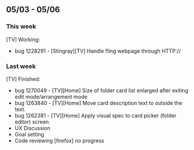 ## 05/03 - 05/06 ##

### This week ###
[TV]
 Working:
  - bug 1228291 - [Stingray][TV] Handle fling webpage through HTTP:// 
 
### Last week ###
[TV]
 Finished:
  - bug 1270049 -	[TV][Home] Size of folder card list enlarged after exiting edit mode/arrangement mode
  - bug 1263840 - [TV][Home] Move card description text to outside the text.
  - bug 1262381 - [TV][Home] Apply visual spec to card picker (folder editor) screen
 - UX Discussion
 - Goal setting
 - Code reviewing
[firefox]
  no progress
